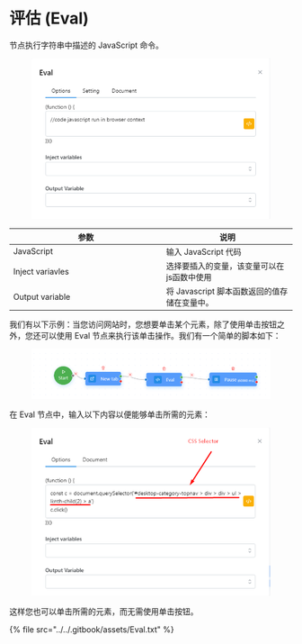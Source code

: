 # 评估 (Eval)

节点执行字符串中描述的 JavaScript 命令。

<figure><img src="../../.gitbook/assets/image (112).png" alt=""><figcaption></figcaption></figure>

<table><thead><tr><th width="258">参数</th><th>说明</th></tr></thead><tbody><tr><td>JavaScript</td><td>输入 JavaScript 代码</td></tr><tr><td>Inject variavles</td><td>选择要插入的变量，该变量可以在js函数中使用</td></tr><tr><td>Output variable</td><td>将 Javascript 脚本函数返回的值存储在变量中。</td></tr></tbody></table>

我们有以下示例：当您访问网站时，您想要单击某个元素，除了使用单击按钮之外，您还可以使用 Eval 节点来执行该单击操作。我们有一个简单的脚本如下：

<figure><img src="../../.gitbook/assets/image (113).png" alt=""><figcaption></figcaption></figure>

在 Eval 节点中，输入以下内容以便能够单击所需的元素：

<figure><img src="../../.gitbook/assets/image (114).png" alt=""><figcaption></figcaption></figure>

这样您也可以单击所需的元素，而无需使用单击按钮。

{% file src="../../.gitbook/assets/Eval.txt" %}
